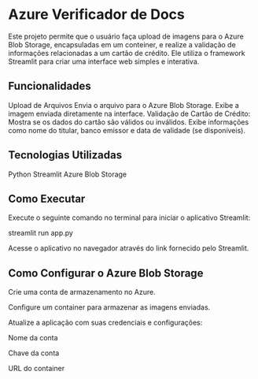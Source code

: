 # Azure Verificador de Docs

Este projeto permite que o usuário faça upload de imagens para o Azure Blob Storage, encapsuladas em um conteiner, e realize a validação de informações relacionadas a um cartão de crédito. Ele utiliza o framework Streamlit para criar uma interface web simples e interativa.

## Funcionalidades

Upload de Arquivos
Envia o arquivo para o Azure Blob Storage.
Exibe a imagem enviada diretamente na interface.
Validação de Cartão de Crédito:
Mostra se os dados do cartão são válidos ou inválidos.
Exibe informações como nome do titular, banco emissor e data de validade (se disponíveis).

## Tecnologias Utilizadas

Python
Streamlit
Azure Blob Storage



## Como Executar

Execute o seguinte comando no terminal para iniciar o aplicativo Streamlit:

streamlit run app.py

Acesse o aplicativo no navegador através do link fornecido pelo Streamlit.

## Como Configurar o Azure Blob Storage

Crie uma conta de armazenamento no Azure.

Configure um container para armazenar as imagens enviadas.

Atualize a aplicação com suas credenciais e configurações:

 Nome da conta

 Chave da conta

 URL do container



